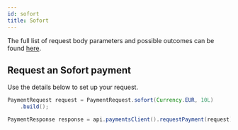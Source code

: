 ```yaml
---
id: sofort
title: Sofort
---
```


The full list of request body parameters and possible outcomes can be found [here](https://docs.checkout.com/payments/payment-methods/bank-transfers/sofort).

## Request an Sofort payment

Use the details below to set up your request.

```java
PaymentRequest request = PaymentRequest.sofort(Currency.EUR, 10L)
    .build();

PaymentResponse response = api.paymentsClient().requestPayment(request).get();
```